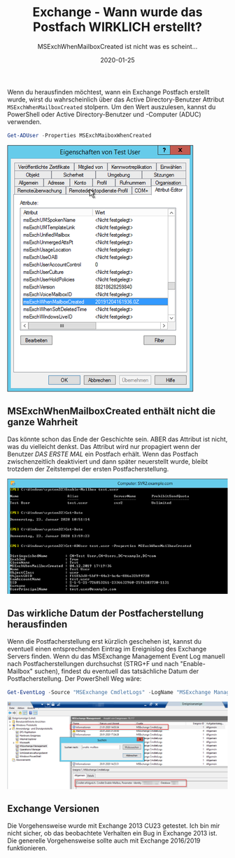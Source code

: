 ﻿---
slug: Exchange-Mailbox-Creation-Date
title: Exchange - Wann wurde das Postfach WIRKLICH erstellt?
subtitle: MSExchWhenMailboxCreated ist nicht was es scheint...
contenttags: [exchange, powershell, exchange2013]
image: /images/2020/2020-01-25_MSExchWhenMailboxCreated_PowerShell.png
date: 2020-01-25
---

Wenn du herausfinden möchtest, wann ein Exchange Postfach erstellt wurde, wirst du wahrscheinlich über das Active Directory-Benutzer Attribut `MSExchWhenMailboxCreated` stolpern. Um den Wert auszulesen, kannst du PowerShell oder Active Directory-Benutzer und -Computer (ADUC) verwenden.

```powershell
Get-ADUser -Properties MSExchMaiboxWhenCreated
```

![Get MSExchWhenMailboxCreated attribute using PowerShell](/images/2020/2020-01-25_MSExchWhenMailboxCreated_ADUC.png "MSExchWhenMailboxCreated Attribut per Active Directory-Benutzer und Computer anzeigen. Erweiterte Features müssen aktiviert sein.")

## MSExchWhenMailboxCreated enthält nicht die ganze Wahrheit

Das könnte schon das Ende der Geschichte sein. ABER das Attribut ist nicht, was du vielleicht denkst. Das Attribut wird nur propagiert wenn der Benutzer _DAS ERSTE MAL_ ein Postfach erhält. Wenn das Postfach zwischenzeitlich deaktiviert und dann später neuerstellt wurde, bleibt trotzdem der Zeitstempel der ersten Postfacherstellung.

![Überprüfung des MSExchWhenMailboxCreated Attributs per PowerShell, nach einer Postfach-Neuerstellung](/images/2020/2020-01-25_MSExchWhenMailboxCreated_PowerShell_Mailbox_recreated.png "Überprüfung des MSExchWhenMailboxCreated Attributs per PowerShell, nach einer Postfach-Neuerstellung - Der alte Wert bleibt.")

## Das wirkliche Datum der Postfacherstellung herausfinden

Wenn die Postfacherstellung erst kürzlich geschehen ist, kannst du eventuell einen entsprechenden Eintrag im Ereignislog des Exchange Servers finden. Wenn du das MSExchange Management Event Log manuell nach Postfacherstellungen durchsuchst (STRG+F und nach "Enable-Mailbox" suchen), findest du eventuell das tatsächliche Datum der Postfacherstellung. Der PowerShell Weg wäre:

```powershell
Get-EventLog -Source "MSExchange CmdletLogs" -LogName "MSExchange Management" -ComputerName <Servername> -Message "*Enable-Mailbox*test.user*"
```

![Überprüfen des  MSExchange Management Event Log auf Postfacherstellungen](/images/2020/2020-01-25_Exchange_mailbox_creation_event_log.png "Überprüfen des MSExchange Management Event Log auf Postfacherstellungen - Das Postfach wurde kürzlich erstellt per Enable-Mailbox cmdlet.")

## Exchange Versionen

Die Vorgehensweise wurde mit Exchange 2013 CU23 getestet. Ich bin mir nicht sicher, ob das beobachtete Verhalten ein Bug in Exchange 2013 ist. Die generelle Vorgehensweise sollte auch mit Exchange 2016/2019 funktionieren.

